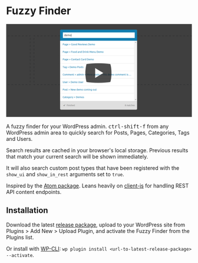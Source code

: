 # Fuzzy Finder

[![Video demonstrating the fuzzy finder](https://github.com/NateWr/fuzzy-finder-wp/blob/master/assets/video-image.png)](https://www.youtube.com/watch?v=d75mT2fkQUc)

A fuzzy finder for your WordPress admin. <kbd>ctrl-shift-f</kbd> from any WordPress admin area to quickly search for Posts, Pages, Categories, Tags and Users.

Search results are cached in your browser's local storage. Previous results that match your current search will be shown immediately.

It will also search custom post types that have been registered with the `show_ui` and `show_in_rest` arguments set to `true`.

Inspired by the [Atom package](https://github.com/atom/fuzzy-finder). Leans heavily on [client-js](https://github.com/WP-API/client-js) for handling REST API content endpoints.

## Installation

Download the latest [release package](https://github.com/NateWr/fuzzy-finder-wp/releases), upload to your WordPress site from Plugins > Add New > Upload Plugin, and activate the Fuzzy Finder from the Plugins list.

Or install with [WP-CLI](http://wp-cli.org/): `wp plugin install <url-to-latest-release-package> --activate`.
